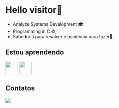 # Hello visitor👋


- Analyze Systems Development 🎓;
- Programming in C ©;
- Sabedoria para resolver e paciência para fazer🏴;

## Estou aprendendo
<img src="https://cdn.jsdelivr.net/gh/devicons/devicon/icons/c/c-original.svg"  width="40" height="40" /> <img src="https://cdn.jsdelivr.net/gh/devicons/devicon/icons/csharp/csharp-original.svg" width="40" height="40"/>

## Contatos
<a href = "mailto:daniellirafs00@gmail.com"><img src="https://img.shields.io/badge/Gmail-D14836?style=for-the-badge&logo=gmail&logoColor=white" target="_blank"></a>

